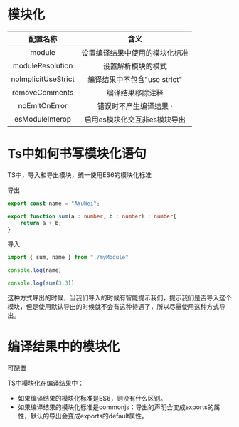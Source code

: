 # 模块化

|         配置名称        |           含义             |
| :--------------------: |   :--------------------:  |
|       module           | 设置编译结果中使用的模块化标准 |
|   moduleResolution     |       设置解析模块的模式     |
| noImplicitUseStrict    | 编译结果中不包含"use strict" |
|   removeComments       |       编译结果移除注释       |
|    noEmitOnError       |     错误时不产生编译结果      ·|
|   esModuleInterop      | 启用es模块化交互非es模块导出  |

# Ts中如何书写模块化语句

TS中，导入和导出模块，统一使用ES6的模块化标准

导出
```ts
export const name = "AYuWei";

export function sum(a : number, b : number) : number{
    return a + b;
}
```

导入
```ts
import { sum, name } from "./myModule"

console.log(name)

console.log(sum(3,3))
```
这种方式导出的时候，当我们导入的时候有智能提示我们，提示我们是否导入这个模块，但是使用默认导出的时候就不会有这种待遇了，所以尽量使用这种方式导出。

# 编译结果中的模块化

可配置 

TS中模块化在编译结果中：

- 如果编译结果的模块化标准是ES6，则没有什么区别。
- 如果编译结果的模块化标准是commonjs：导出的声明会变成exports的属性，默认的导出会变成exports的default属性。 